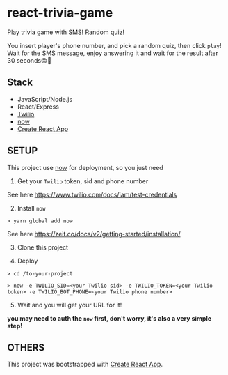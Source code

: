 # react-trivia-game
Play trivia game with SMS! Random quiz!

You insert player's phone number, and pick a random quiz, then click `play`! Wait for the SMS message, enjoy answering it and wait for the result after 30 seconds😊🎉

## Stack
- JavaScript/Node.js
- React/Express
- [Twilio](https://www.twilio.com/docs/)
- [now](https://zeit.co/now)
- [Create React App](https://github.com/facebook/create-react-app)

## SETUP
This project use [now](https://zeit.co/now) for deployment, so you just need
1. Get your `Twilio` token, sid and phone number  

See here https://www.twilio.com/docs/iam/test-credentials  

2. Install `now`  
```
> yarn global add now
```
See here https://zeit.co/docs/v2/getting-started/installation/  

3. Clone this project

4. Deploy
```
> cd /to-your-project

> now -e TWILIO_SID=<your Twilio sid> -e TWILIO_TOKEN=<your Twilio token> -e TWILIO_BOT_PHONE=<your Twilio phone number>
```

5. Wait and you will get your URL for it!  

**you may need to auth the `now` first, don't worry, it's also a very simple step!**

## OTHERS
This project was bootstrapped with [Create React App](https://github.com/facebook/create-react-app).

